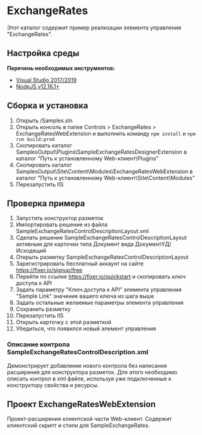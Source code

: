 ﻿# ExchangeRates

Этот каталог содержит пример реализации элемента управления "ExchangeRates".

## Настройка среды

**Перечень необходимых инструментов:** 
* [Visual Studio 2017/2019](https://www.visualstudio.com)
* [NodeJS v12.16.1+](https://nodejs.org/en/)

## Сборка и установка

1. Открыть /Samples.sln
2. Открыть консоль в папке Controls > ExchangeRates > ExchangeRatesWebExtension и выполнить команду `npm install` и `npm run build:prod`
3. Скопировать каталог SamplesOutput\Plugins\SampleExchangeRatesDesignerExtension в каталог "Путь к установленному Web-клиент\Plugins"
4. Скопировать каталог SamplesOutput\Site\Content\Modules\ExchangeRatesWebExtension в каталог "Путь к установленному Web-клиент\Site\Content\Modules"
5. Перезапустить IIS

## Проверка примера

1. Запустить конструктор разметок
2. Импортировать решение из файла SampleExchangeRatesControlDescriptionLayout.xml
3. Сделать решение SampleExchangeRatesControlDescriptionLayout активным для карточки типа Документ вида ДокументУД/Исходящий
4. Открыть разметку SampleExchangeRatesControlDescriptionLayout
4. Зарегистрировать бесплатный аккаунт на сайте https://fixer.io/signup/free
5. Перейти по ссылке https://fixer.io/quickstart и скопировать ключ доступа к API
6. Задать параметру "Ключ доступа к API" элемента управления "Sample Link" значение вашего ключа из шага выше
7. Задать остальные желаемые параметры элемента управления
8. Сохранить разметку
9. Перезапустить IIS
10. Открыть карточку с этой разметкой
11. Убедиться, что появился новый элемент управления

### Описание контрола SampleExchangeRatesControlDescription.xml

Демонстрирует добавление нового контрола без написания расширения для конструктора разметок.
Для этого необходимо описать контрол в xml файле, используя уже подключенные к конструктору свойства и ресурсы.

## Проект ExchangeRatesWebExtension

Проект-расширение клиентской части Web-клиент. Содержит клиентский скрипт и стили для SampleExchangeRates.
